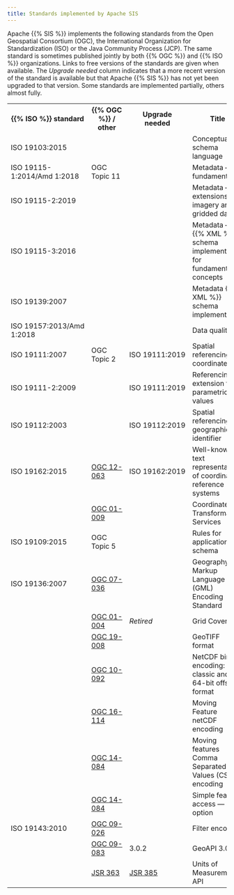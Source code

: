 ```yaml
---
title: Standards implemented by Apache SIS
---
```


Apache {{% SIS %}} implements the following standards from
the Open Geospatial Consortium (OGC),
the International Organization for Standardization (ISO) or
the Java Community Process (JCP).
The same standard is sometimes published jointly by both {{% OGC %}} and {{% ISO %}} organizations.
Links to free versions of the standards are given when available.
The _Upgrade needed_ column indicates that a more recent version of the standard
is available but that Apache {{% SIS %}} has not yet been upgraded to that version.
Some standards are implemented partially, others almost fully.

<table>
  <tr>
    <th>{{% ISO %}} standard</th>
    <th>{{% OGC %}} / other</th>
    <th>Upgrade needed</th>
    <th>Title</th>
  </tr><tr>
    <td>ISO 19103:2015</td>
    <td></td>
    <td></td>
    <td>Conceptual schema language</td>
  </tr><tr>
    <td>ISO 19115-1:2014/Amd 1:2018</td>
    <td>OGC Topic 11</td>
    <td></td>
    <td>Metadata — fundamentals</td>
  </tr><tr>
    <td>ISO 19115-2:2019</td>
    <td></td>
    <td></td>
    <td>Metadata — extensions for imagery and gridded data</td>
  </tr><tr>
    <td>ISO 19115-3:2016</td>
    <td></td>
    <td></td>
    <td>Metadata — {{% XML %}} schema implementation for fundamental concepts</td>
  </tr><tr>
    <td>ISO 19139:2007</td>
    <td></td>
    <td></td>
    <td>Metadata {{% XML %}} schema implementation</td>
  </tr><tr>
    <td>ISO 19157:2013/Amd 1:2018</td>
    <td></td>
    <td></td>
    <td>Data quality</td>
  </tr><tr>
    <td>ISO 19111:2007</td>
    <td>OGC Topic 2</td>
    <td>ISO 19111:2019</td>
    <td>Spatial referencing by coordinates</td>
  </tr><tr>
    <td>ISO 19111-2:2009</td>
    <td></td>
    <td>ISO 19111:2019</td>
    <td>Referencing — extension for parametric values</td>
  </tr><tr>
    <td>ISO 19112:2003</td>
    <td></td>
    <td>ISO 19112:2019</td>
    <td>Spatial referencing by geographic identifier</td>
  </tr><tr>
    <td>ISO 19162:2015</td>
    <td><a href="https://docs.opengeospatial.org/is/12-063r5/12-063r5.html">OGC 12-063</a></td>
    <td>ISO 19162:2019</td>
    <td>Well-known text representation of coordinate reference systems</td>
  </tr><tr>
    <td></td>
    <td><a href="https://portal.ogc.org/files/?artifact_id=999">OGC 01-009</a></td>
    <td></td>
    <td>Coordinate Transformation Services</td>
  </tr><tr>
    <td>ISO 19109:2015</td>
    <td>OGC Topic 5</td>
    <td></td>
    <td>Rules for application schema</td>
  </tr><tr>
    <td>ISO 19136:2007</td>
    <td><a href="https://portal.ogc.org/files/?artifact_id=74183&version=2">OGC 07-036</a></td>
    <td></td>
    <td>Geography Markup Language (GML) Encoding Standard</td>
  </tr><tr>
    <td></td>
    <td><a href="https://portal.ogc.org/files/?artifact_id=6628">OGC 01-004</a></td>
    <td><em>Retired</em></td>
    <td>Grid Coverage</td>
  </tr><tr>
    <td></td>
    <td><a href="https://docs.opengeospatial.org/is/19-008r4/19-008r4.html">OGC 19-008</a></td>
    <td></td>
    <td>GeoTIFF format</td>
  </tr><tr>
    <td></td>
    <td><a href="https://portal.ogc.org/files/?artifact_id=43734">OGC 10-092</a></td>
    <td></td>
    <td>NetCDF binary encoding: classic and 64-bit offset format</td>
  </tr><tr>
    <td></td>
    <td><a href="https://docs.opengeospatial.org/bp/16-114r3/16-114r3.html">OGC 16-114</a></td>
    <td></td>
    <td>Moving Feature netCDF encoding</td>
  </tr><tr>
    <td></td>
    <td><a href="https://docs.opengeospatial.org/is/14-084r2/14-084r2.html">OGC 14-084</a></td>
    <td></td>
    <td>Moving features Comma Separated Values (CSV) encoding</td>
  </tr><tr>
    <td></td>
    <td><a href="https://portal.ogc.org/files/?artifact_id=25354">OGC 14-084</a></td>
    <td></td>
    <td>Simple feature access — SQL option</td>
  </tr><tr>
    <td>ISO 19143:2010</td>
    <td><a href="https://docs.opengeospatial.org/is/09-026r2/09-026r2.html">OGC 09-026</a></td>
    <td></td>
    <td>Filter encoding</td>
  </tr><tr>
    <td></td>
    <td><a href="https://portal.ogc.org/files/?artifact_id=71648">OGC 09-083</a></td>
    <td>3.0.2</td>
    <td>GeoAPI 3.0.1</td>
  </tr><tr>
    <td></td>
    <td><a href="https://jcp.org/en/jsr/detail?id=363">JSR 363</a></td>
    <td><a href="https://jcp.org/en/jsr/detail?id=385">JSR 385</a></td>
    <td>Units of Measurement API</td>
  </tr>
</table>
